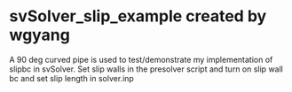# svSolver_slip_example created by wgyang
A 90 deg curved pipe is used to test/demonstrate my implementation of slipbc in svSolver.
Set slip walls in the presolver script and turn on slip wall bc and set slip length in solver.inp
